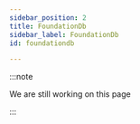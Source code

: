 ```yaml
---
sidebar_position: 2
title: FoundationDb
sidebar_label: FoundationDb
id: foundationdb

---
```

:::note

We are still working on this page

:::